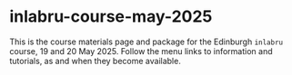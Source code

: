 
<!-- README.md is generated from README.Rmd. Please edit that file -->

# inlabru-course-may-2025

<!-- badges: start -->
<!-- badges: end -->

This is the course materials page and package for the Edinburgh
`inlabru` course, 19 and 20 May 2025. Follow the menu links to
information and tutorials, as and when they become available.
